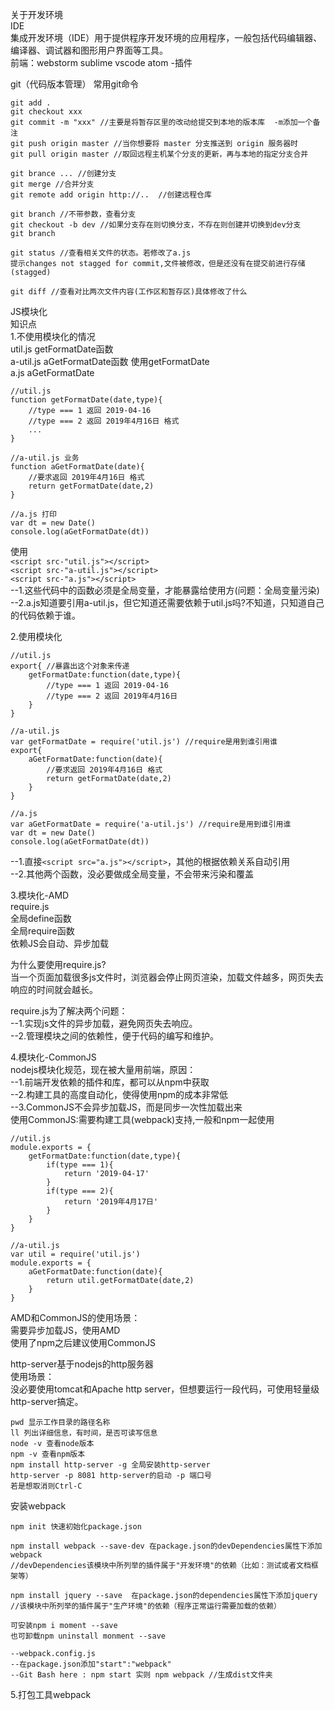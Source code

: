 关于开发环境  
IDE  
集成开发环境（IDE）用于提供程序开发环境的应用程序，一般包括代码编辑器、编译器、调试器和图形用户界面等工具。  
前端：webstorm sublime vscode atom -插件  

git（代码版本管理） 
常用git命令  
```
git add .
git checkout xxx
git commit -m "xxx" //主要是将暂存区里的改动给提交到本地的版本库  -m添加一个备注
git push origin master //当你想要将 master 分支推送到 origin 服务器时
git pull origin master //取回远程主机某个分支的更新，再与本地的指定分支合并

git brance ... //创建分支
git merge //合并分支
git remote add origin http://..  //创建远程仓库

git branch //不带参数，查看分支
git checkout -b dev //如果分支存在则切换分支，不存在则创建并切换到dev分支
git branch 

git status //查看相关文件的状态。若修改了a.js
提示changes not stagged for commit,文件被修改，但是还没有在提交前进行存储(stagged)

git diff //查看对比两次文件内容(工作区和暂存区)具体修改了什么
``` 
JS模块化  
知识点  
1.不使用模块化的情况  
util.js getFormatDate函数  
a-util.js aGetFormatDate函数 使用getFormatDate  
a.js aGetFormatDate
```
//util.js
function getFormatDate(date,type){
    //type === 1 返回 2019-04-16
    //type === 2 返回 2019年4月16日 格式
    ...
}

//a-util.js 业务
function aGetFormatDate(date){
    //要求返回 2019年4月16日 格式
    return getFormatDate(date,2)
}

//a.js 打印
var dt = new Date()
console.log(aGetFormatDate(dt))
```
使用  
`<script src-"util.js"></script>`  
`<script src-"a-util.js"></script>`  
`<script src-"a.js"></script>`  
--1.这些代码中的函数必须是全局变量，才能暴露给使用方(问题：全局变量污染)  
--2.a.js知道要引用a-util.js，但它知道还需要依赖于util.js吗?不知道，只知道自己的代码依赖于谁。  

2.使用模块化  
```
//util.js
export{ //暴露出这个对象来传递
    getFormatDate:function(date,type){
        //type === 1 返回 2019-04-16
        //type === 2 返回 2019年4月16日
    }
}

//a-util.js
var getFormatDate = require('util.js') //require是用到谁引用谁
export{
    aGetFormatDate:function(date){
        //要求返回 2019年4月16日 格式
        return getFormatDate(date,2)
    }
}

//a.js
var aGetFormatDate = require('a-util.js') //require是用到谁引用谁
var dt = new Date()
console.log(aGetFormatDate(dt))
```
--1.直接`<script src="a.js"></script>`，其他的根据依赖关系自动引用  
--2.其他两个函数，没必要做成全局变量，不会带来污染和覆盖  

3.模块化-AMD  
require.js  
全局define函数  
全局require函数  
依赖JS会自动、异步加载  

为什么要使用require.js?  
当一个页面加载很多js文件时，浏览器会停止网页渲染，加载文件越多，网页失去响应的时间就会越长。  

require.js为了解决两个问题：  
--1.实现js文件的异步加载，避免网页失去响应。  
--2.管理模块之间的依赖性，便于代码的编写和维护。  

4.模块化-CommonJS  
nodejs模块化规范，现在被大量用前端，原因：   
--1.前端开发依赖的插件和库，都可以从npm中获取  
--2.构建工具的高度自动化，使得使用npm的成本非常低  
--3.CommonJS不会异步加载JS，而是同步一次性加载出来  
使用CommonJS:需要构建工具(webpack)支持,一般和npm一起使用
```
//util.js
module.exports = {
    getFormatDate:function(date,type){
        if(type === 1){
            return '2019-04-17'
        }
        if(type === 2){
            return '2019年4月17日'
        }
    }
}

//a-util.js
var util = require('util.js')
module.exports = {
    aGetFormatDate:function(date){
        return util.getFormatDate(date,2)
    }
}
```
AMD和CommonJS的使用场景：  
需要异步加载JS，使用AMD  
使用了npm之后建议使用CommonJS  

http-server基于nodejs的http服务器  
使用场景：  
没必要使用tomcat和Apache http server，但想要运行一段代码，可使用轻量级http-server搞定。 
```
pwd 显示工作目录的路径名称
ll 列出详细信息，有时间，是否可读写信息
node -v 查看node版本
npm -v 查看npm版本
npm install http-server -g 全局安装http-server
http-server -p 8081 http-server的启动 -p 端口号
若是想取消则Ctrl-C
```
安装webpack  
```
npm init 快速初始化package.json

npm install webpack --save-dev 在package.json的devDependencies属性下添加webpack 
//devDependencies该模块中所列举的插件属于"开发环境"的依赖（比如：测试或者文档框架等）

npm install jquery --save  在package.json的dependencies属性下添加jquery 
//该模块中所列举的插件属于"生产环境"的依赖（程序正常运行需要加载的依赖）

可安装npm i moment --save
也可卸载npm uninstall monment --save

--webpack.config.js
--在package.json添加"start":"webpack"
--Git Bash here : npm start 实则 npm webpack //生成dist文件夹
```

5.打包工具webpack  